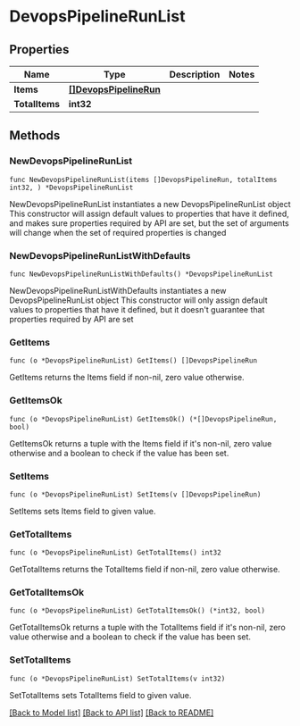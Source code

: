 # DevopsPipelineRunList

## Properties

Name | Type | Description | Notes
------------ | ------------- | ------------- | -------------
**Items** | [**[]DevopsPipelineRun**](DevopsPipelineRun.md) |  | 
**TotalItems** | **int32** |  | 

## Methods

### NewDevopsPipelineRunList

`func NewDevopsPipelineRunList(items []DevopsPipelineRun, totalItems int32, ) *DevopsPipelineRunList`

NewDevopsPipelineRunList instantiates a new DevopsPipelineRunList object
This constructor will assign default values to properties that have it defined,
and makes sure properties required by API are set, but the set of arguments
will change when the set of required properties is changed

### NewDevopsPipelineRunListWithDefaults

`func NewDevopsPipelineRunListWithDefaults() *DevopsPipelineRunList`

NewDevopsPipelineRunListWithDefaults instantiates a new DevopsPipelineRunList object
This constructor will only assign default values to properties that have it defined,
but it doesn't guarantee that properties required by API are set

### GetItems

`func (o *DevopsPipelineRunList) GetItems() []DevopsPipelineRun`

GetItems returns the Items field if non-nil, zero value otherwise.

### GetItemsOk

`func (o *DevopsPipelineRunList) GetItemsOk() (*[]DevopsPipelineRun, bool)`

GetItemsOk returns a tuple with the Items field if it's non-nil, zero value otherwise
and a boolean to check if the value has been set.

### SetItems

`func (o *DevopsPipelineRunList) SetItems(v []DevopsPipelineRun)`

SetItems sets Items field to given value.


### GetTotalItems

`func (o *DevopsPipelineRunList) GetTotalItems() int32`

GetTotalItems returns the TotalItems field if non-nil, zero value otherwise.

### GetTotalItemsOk

`func (o *DevopsPipelineRunList) GetTotalItemsOk() (*int32, bool)`

GetTotalItemsOk returns a tuple with the TotalItems field if it's non-nil, zero value otherwise
and a boolean to check if the value has been set.

### SetTotalItems

`func (o *DevopsPipelineRunList) SetTotalItems(v int32)`

SetTotalItems sets TotalItems field to given value.



[[Back to Model list]](../README.md#documentation-for-models) [[Back to API list]](../README.md#documentation-for-api-endpoints) [[Back to README]](../README.md)


